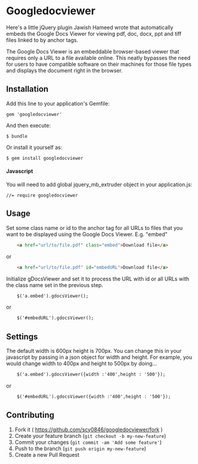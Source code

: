 # Googledocviewer

Here's a little jQuery plugin Jawish Hameed wrote that automatically embeds the Google Docs Viewer for viewing pdf, doc, docx, ppt and tiff files linked to by anchor tags.

The Google Docs Viewer is an embeddable browser-based viewer that requires only a URL to a file available online. This neatly bypasses the need for users to have compatible software on their machines for those file types and displays the document right in the browser.

## Installation

Add this line to your application's Gemfile:

    gem 'googledocviewer'

And then execute:

    $ bundle

Or install it yourself as:

    $ gem install googledocviewer


#### Javascript


You will need to add global jquery_mb_extruder object in your application.js:

	//= require googledocviewer

## Usage


Set some class name or id to the anchor tag for all URLs to files that you want to be displayed using the Google Docs Viewer. E.g. "embed"

```html
	<a href="url/to/file.pdf" class="embed">Download file</a>
```	
or	
```html
	<a href="url/to/file.pdf" id="embedURL">Download file</a>
```

Initialize gDocsViewer and set it to process the URL with id or all URLs with the class name set in the previous step.

```html
	$('a.embed').gdocsViewer();
```	
or
```html
	$('#embedURL').gdocsViewer();
```

## Settings

The default width is 600px height is 700px. You can change this in your javascript by passing in a json object for width and height. For example, you would change width to 400px and height to 500px by doing...

```html
	$('a.embed').gdocsViewer({width :'400',height : '500'});
```	
or
```html
	$('#embedURL').gdocsViewer({width :'400',height : '500'});
```

## Contributing

1. Fork it ( https://github.com/scy0846/googledocviewer/fork )
2. Create your feature branch (`git checkout -b my-new-feature`)
3. Commit your changes (`git commit -am 'Add some feature'`)
4. Push to the branch (`git push origin my-new-feature`)
5. Create a new Pull Request
